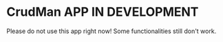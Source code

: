 # CrudMan APP IN DEVELOPMENT

Please do not use this app right now! Some functionalities still don't work.
